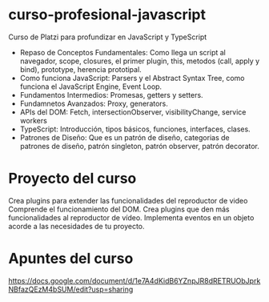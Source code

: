 # curso-profesional-javascript
Curso de Platzi para profundizar en JavaScript y TypeScript

- Repaso de Conceptos Fundamentales: Como llega un script al navegador, scope, closures, el primer plugin, this, metodos (call, apply y bind), prototype, herencia prototipal.
- Como funciona JavaScript: Parsers y el Abstract Syntax Tree, como funciona el JavaScript Engine, Event Loop.
- Fundamentos Intermedios: Promesas, getters y setters.
- Fundamnetos Avanzados: Proxy, generators.
- APIs del DOM: Fetch, intersectionObserver, visibilityChange, service workers
- TypeScript: Introducción, tipos básicos, funciones, interfaces, clases.
- Patrones de Diseño: Que es un patrón de diseño, categorias de patrones de diseño, patrón singleton, patrón observer, patrón decorator.

# Proyecto del curso
Crea plugins para extender las funcionalidades del reproductor de video
Comprende el funcionamiento del DOM. Crea plugins que den más funcionalidades al reproductor de vídeo. Implementa eventos en un objeto acorde a las necesidades de tu proyecto.

# Apuntes del curso
https://docs.google.com/document/d/1e7A4dKidB6YZnpJR8dRETRUObJprkNBfazQEzM4bSUM/edit?usp=sharing
